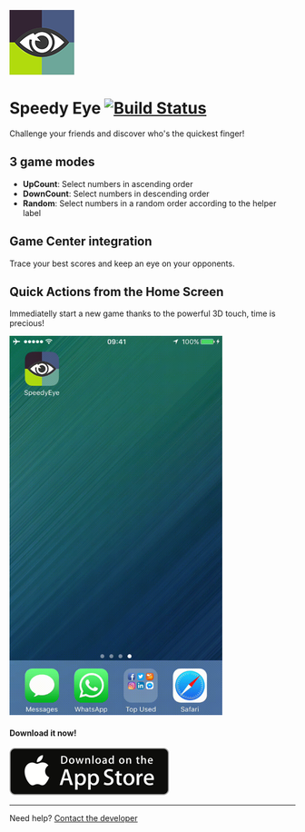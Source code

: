 ![Icon](https://github.com/AllioNicholas/Images/blob/master/SpeedyEye/Icon%402x.png?raw=true)
# Speedy Eye [![Build Status](https://travis-ci.com/AllioNicholas/SpeedyEye.svg?branch=development)](https://travis-ci.com/AllioNicholas/SpeedyEye)
Challenge your friends and discover who's the quickest finger!

## 3 game modes
* **UpCount**: Select numbers in ascending order
* **DownCount**: Select numbers in descending order
* **Random**: Select numbers in a random order according to the helper label

## Game Center integration
Trace your best scores and keep an eye on your opponents.

## Quick Actions from the Home Screen
Immediatelly start a new game thanks to the powerful 3D touch, time is precious!

<img src="https://github.com/AllioNicholas/Images/blob/master/SpeedyEye/3dtouch.gif?raw=true" width="375">

#### Download it now!
[![Dowload it from the App Store](https://github.com/AllioNicholas/Images/blob/master/Shared/Download_badge.png?raw=true)](https://itunes.apple.com/app/speedyeye/id1058077458?mt=8)

___
Need help? <a href="mailto:nicholas.allio@me.com?Subject=SpeedyEye%20support" target="_top">Contact the developer</a>
